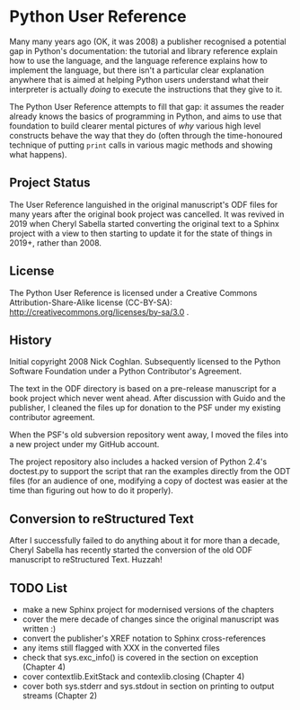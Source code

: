 # Python User Reference

Many many years ago (OK, it was 2008) a publisher recognised a potential gap
in Python's documentation: the tutorial and library reference explain how
to use the language, and the language reference explains how to implement
the language, but there isn't a particular clear explanation anywhere that
is aimed at helping Python users understand what their interpreter is
actually *doing* to execute the instructions that they give to it.

The Python User Reference attempts to fill that gap: it assumes the reader
already knows the basics of programming in Python, and aims to use that
foundation to build clearer mental pictures of *why* various high level
constructs behave the way that they do (often through the time-honoured
technique of putting `print` calls in various magic methods and showing
what happens).

## Project Status

The User Reference languished in the original manuscript's ODF files for
many years after the original book project was cancelled. It was revived
in 2019 when Cheryl Sabella started converting the original text to a
Sphinx project with a view to then starting to update it for the state
of things in 2019+, rather than 2008.

## License

The Python User Reference is licensed under a Creative Commons
Attribution-Share-Alike license (CC-BY-SA):
http://creativecommons.org/licenses/by-sa/3.0 .

## History

Initial copyright 2008 Nick Coghlan. Subsequently licensed to the Python Software
Foundation under a Python Contributor's Agreement.

The text in the ODF directory is based on a pre-release manuscript for a book
project which never went ahead. After discussion with Guido and the publisher,
I cleaned the files up for donation to the PSF under my existing
contributor agreement.

When the PSF's old subversion repository went away, I moved the files into a new
project under my GitHub account.

The project repository also includes a hacked version of Python 2.4's doctest.py
to support the script that ran the examples directly from the ODT files (for an
audience of one, modifying a copy of doctest was easier at the time than
figuring out how to do it properly).


## Conversion to reStructured Text

After I successfully failed to do anything about it for more than a decade, Cheryl
Sabella has recently started the conversion of the old ODF manuscript to
reStructured Text. Huzzah!


## TODO List

- make a new Sphinx project for modernised versions of the chapters
- cover the mere decade of changes since the original manuscript was written :)
- convert the publisher's XREF notation to Sphinx cross-references
- any items still flagged with XXX in the converted files
- check that sys.exc_info() is covered in the section on exception (Chapter 4)
- cover contextlib.ExitStack and contexlib.closing (Chapter 4)
- cover both sys.stderr and sys.stdout in section on printing to output streams (Chapter 2)
